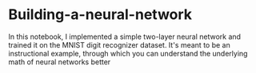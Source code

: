 # Building-a-neural-network
In this notebook, I implemented a simple two-layer neural network and trained it on the MNIST digit recognizer dataset. It's meant to be an instructional example, through which you can understand the underlying math of neural networks better
